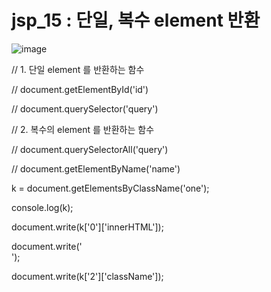 # jsp_15 : 단일, 복수 element 반환

![image](https://user-images.githubusercontent.com/37132897/158132665-ec69edb7-17d6-4a19-9d5c-85d052b75594.png)



  // 1. 단일 element 를 반환하는 함수
  
  // document.getElementById('id')
  
  // document.querySelector('query')
  
  // 2. 복수의 element 를 반환하는 함수
  
  // document.querySelectorAll('query')
  
  // document.getElementByName('name')
  
  k = document.getElementsByClassName('one');
  
  console.log(k);
  
  document.write(k['0']['innerHTML']);
  
  document.write('<br>');
  
  document.write(k['2']['className']);
